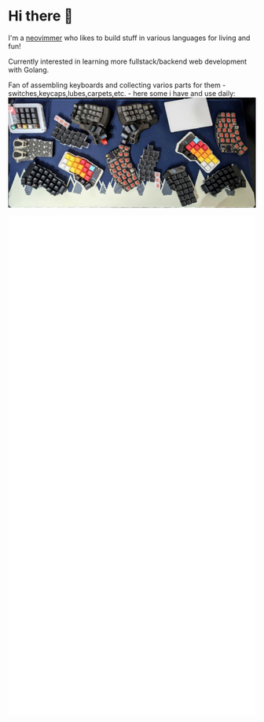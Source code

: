 # Hi there 👋

I'm a [neovimmer](https://neovim.io/) who likes to build stuff in various languages for living and fun!

Currently interested in learning more fullstack/backend web development with Golang.

Fan of assembling keyboards and collecting varios parts for them - switches,keycaps,lubes,carpets,etc. - here some i have and use daily:
![keyboards](https://github.com/alex-popov-tech/alex-popov-tech/blob/master/keyboards.jpg)

![Metrics](./github-metrics.svg)


